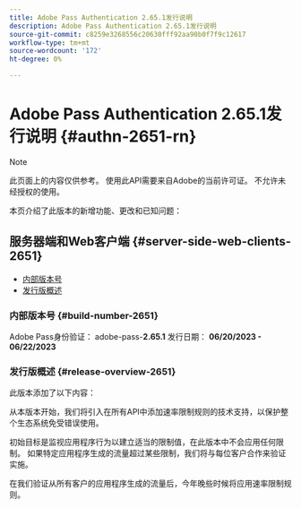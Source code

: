 ```yaml
---
title: Adobe Pass Authentication 2.65.1发行说明
description: Adobe Pass Authentication 2.65.1发行说明
source-git-commit: c8259e3268556c20630fff92aa90b0f7f9c12617
workflow-type: tm+mt
source-wordcount: '172'
ht-degree: 0%

---
```


# Adobe Pass Authentication 2.65.1发行说明 {#authn-2651-rn}

>[!NOTE]
>
>此页面上的内容仅供参考。 使用此API需要来自Adobe的当前许可证。 不允许未经授权的使用。

本页介绍了此版本的新增功能、更改和已知问题：

## 服务器端和Web客户端 {#server-side-web-clients-2651}

* [内部版本号](#build-number-2651)
* [发行版概述](#release-overview-2651)

### 内部版本号 {#build-number-2651}

Adobe Pass身份验证： adobe-pass-**2.65.1**
发行日期： **06/20/2023 - 06/22/2023**

### 发行版概述 {#release-overview-2651}

此版本添加了以下内容：

从本版本开始，我们将引入在所有API中添加速率限制规则的技术支持，以保护整个生态系统免受错误使用。

初始目标是监视应用程序行为以建立适当的限制值，在此版本中不会应用任何限制。 如果特定应用程序生成的流量超过某些限制，我们将与每位客户合作来验证实施。

在我们验证从所有客户的应用程序生成的流量后，今年晚些时候将应用速率限制规则。
